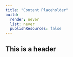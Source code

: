 ```yaml
---
title: "Content Placeholder"
build:
  render: never
  list: never
  publishResources: false
---
```


<h2 id="hello">This is a header</h2>
